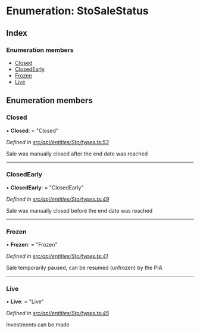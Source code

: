 # Enumeration: StoSaleStatus

## Index

### Enumeration members

* [Closed](stosalestatus.md#closed)
* [ClosedEarly](stosalestatus.md#closedearly)
* [Frozen](stosalestatus.md#frozen)
* [Live](stosalestatus.md#live)

## Enumeration members

###  Closed

• **Closed**: = "Closed"

*Defined in [src/api/entities/Sto/types.ts:53](https://github.com/PolymathNetwork/polymesh-sdk/blob/524b0225/src/api/entities/Sto/types.ts#L53)*

Sale was manually closed after the end date was reached

___

###  ClosedEarly

• **ClosedEarly**: = "ClosedEarly"

*Defined in [src/api/entities/Sto/types.ts:49](https://github.com/PolymathNetwork/polymesh-sdk/blob/524b0225/src/api/entities/Sto/types.ts#L49)*

Sale was manually closed before the end date was reached

___

###  Frozen

• **Frozen**: = "Frozen"

*Defined in [src/api/entities/Sto/types.ts:41](https://github.com/PolymathNetwork/polymesh-sdk/blob/524b0225/src/api/entities/Sto/types.ts#L41)*

Sale temporarily paused, can be resumed (unfrozen) by the PIA

___

###  Live

• **Live**: = "Live"

*Defined in [src/api/entities/Sto/types.ts:45](https://github.com/PolymathNetwork/polymesh-sdk/blob/524b0225/src/api/entities/Sto/types.ts#L45)*

Investments can be made
